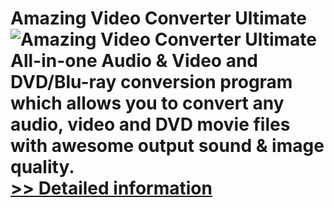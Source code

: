 # Amazing Video Converter Ultimate<br />![Amazing Video Converter Ultimate](https://mycommerce.akamaized.net/api/pimages/P300864429/BIG/300864429.PNG)<br />All-in-one Audio & Video and DVD/Blu-ray conversion program which allows you to convert any audio, video and DVD movie files with awesome output sound & image quality.<br />[>> Detailed information](https://secure.shareit.com/shareit/product.html?productid=300864429&affiliateid=200057808)